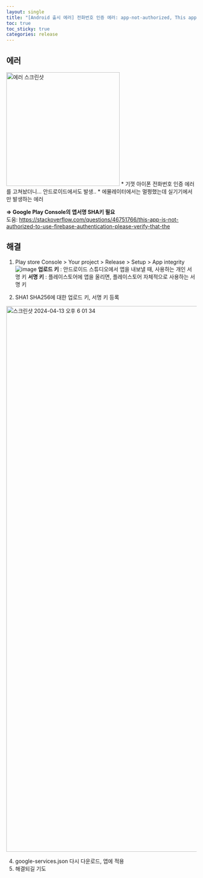 ```yaml
---
layout: single
title: "[Android 출시 에러] 전화번호 인증 에러: app-not-authorized, This app is not authorized to use Firebase Authentication."
toc: true
toc_sticky: true
categories: release
---
```


## 에러
<img src="https://github.com/KimGyeongLock/KimGyeongLock.github.io/assets/63464299/432645b9-e961-49de-988c-9440efcc9323" alt="에러 스크린샷" width="300"/>
* 기껏 아이폰 전화번호 인증 에러를 고쳐놨더니... 안드로이드에서도 발생..
* 에뮬레이터에서는 멀쩡했는데 실기기에서만 발생하는 에러

**=> Google Play Console의 앱서명 SHA키 필요**     
도움: <https://stackoverflow.com/questions/46751766/this-app-is-not-authorized-to-use-firebase-authentication-please-verify-that-the>

## 해결
1. Play store Console > Your project > Release > Setup > App integrity   
![image](https://github.com/KimGyeongLock/KimGyeongLock.github.io/assets/63464299/51053dc1-265e-462e-bd4b-1e7b8b6960ee)
**업로드 키** : 안드로이드 스튜디오에서 앱을 내보낼 때, 사용하는 개인 서명 키
**서명 키** : 플레이스토어에 앱을 올리면, 플레이스토어 자체적으로 사용하는 서명 키        

3.  SHA1 SHA256에 대한 업로드 키, 서명 키 등록   
<img width="1440" alt="스크린샷 2024-04-13 오후 6 01 34" src="https://github.com/KimGyeongLock/KimGyeongLock.github.io/assets/63464299/c1b6f30b-8b74-4a18-8e3e-b8f0a314d13a">

4. google-services.json 다시 다운로드, 앱에 적용
5. 해결되길 기도
